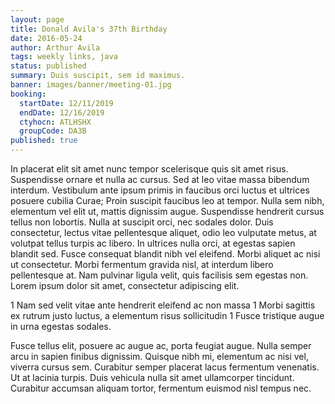 ```yaml
---
layout: page
title: Donald Avila's 37th Birthday
date: 2016-05-24
author: Arthur Avila
tags: weekly links, java
status: published
summary: Duis suscipit, sem id maximus.
banner: images/banner/meeting-01.jpg
booking:
  startDate: 12/11/2019
  endDate: 12/16/2019
  ctyhocn: ATLHSHX
  groupCode: DA3B
published: true
---
```

In placerat elit sit amet nunc tempor scelerisque quis sit amet risus. Suspendisse ornare et nulla ac cursus. Sed at leo vitae massa bibendum interdum. Vestibulum ante ipsum primis in faucibus orci luctus et ultrices posuere cubilia Curae; Proin suscipit faucibus leo at tempor. Nulla sem nibh, elementum vel elit ut, mattis dignissim augue. Suspendisse hendrerit cursus tellus non lobortis. Nulla at suscipit orci, nec sodales dolor. Duis consectetur, lectus vitae pellentesque aliquet, odio leo vulputate metus, at volutpat tellus turpis ac libero. In ultrices nulla orci, at egestas sapien blandit sed. Fusce consequat blandit nibh vel eleifend. Morbi aliquet ac nisi ut consectetur. Morbi fermentum gravida nisl, at interdum libero pellentesque at. Nam pulvinar ligula velit, quis facilisis sem egestas non. Lorem ipsum dolor sit amet, consectetur adipiscing elit.

1 Nam sed velit vitae ante hendrerit eleifend ac non massa
1 Morbi sagittis ex rutrum justo luctus, a elementum risus sollicitudin
1 Fusce tristique augue in urna egestas sodales.

Fusce tellus elit, posuere ac augue ac, porta feugiat augue. Nulla semper arcu in sapien finibus dignissim. Quisque nibh mi, elementum ac nisi vel, viverra cursus sem. Curabitur semper placerat lacus fermentum venenatis. Ut at lacinia turpis. Duis vehicula nulla sit amet ullamcorper tincidunt. Curabitur accumsan aliquam tortor, fermentum euismod nisl tempus nec.

